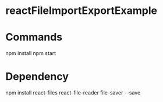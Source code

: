 # reactFileImportExportExample

# Commands
npm install
npm start

# Dependency
npm install react-files react-file-reader  file-saver --save
